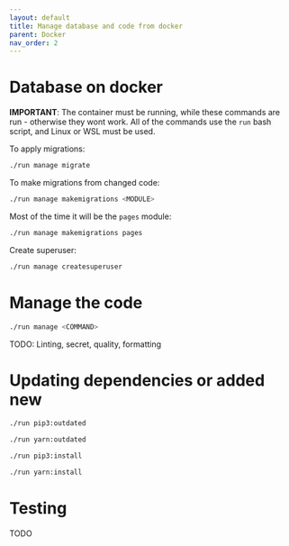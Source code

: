 ```yaml
---
layout: default
title: Manage database and code from docker
parent: Docker
nav_order: 2
---
```


# Database on docker
**IMPORTANT**: The container must be running, while these commands are run - otherwise they wont work. 
All of the commands use the `run` bash script, and Linux or WSL must be used. 

To apply migrations:
```bash
./run manage migrate
```

To make migrations from changed code:
```bash
./run manage makemigrations <MODULE>
```
Most of the time it will be the `pages` module:
```bash
./run manage makemigrations pages
```

Create superuser:
```bash
./run manage createsuperuser
```

# Manage the code 
```bash
./run manage <COMMAND>
```

TODO: Linting, secret, quality, formatting


# Updating dependencies or added new 
```bash
./run pip3:outdated
```

```bash
./run yarn:outdated
```

```bash
./run pip3:install
```

```bash
./run yarn:install
```

# Testing

TODO
